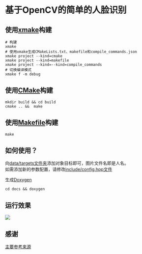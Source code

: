 # 基于OpenCV的简单的人脸识别

## 使用[xmake](https://xmake.io/)构建

```shell
# 构建
xmake
# 使用xmake生成CMakeLists.txt、makefile和compile_commands.json
xmake project --kind=cmake
xmake project --kind=makefile
xmake project --kind=--kind=compile_commands
# 切换编译模式
xmake f -m debug
```

## 使用[CMake](https://cmake.org/)构建

```shell
mkdir build && cd build
cmake .. &&  make
```

## 使用[Makefile](https://www.gnu.org/software/make/)构建

```shell
make
```

## 如何使用？

向[data/targets文件夹](./data/targets)添加对象目标即可，图片文件名即是人名。<br>
如需添加新的参数配置，请修改[include/config.hpp文件](include/config.hpp)<br>

生成[Doxygen](https://github.com/doxygen/doxygen)

```shell
cd docs && doxygen
```

## 运行效果

![](./data/demo.gif)

## 感谢

[主要参考来源](https://github.com/opencv/opencv_zoo/tree/main/models/face_recognition_sface)
